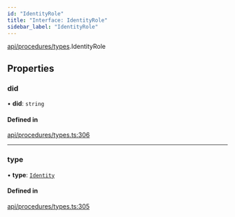 ```yaml
---
id: "IdentityRole"
title: "Interface: IdentityRole"
sidebar_label: "IdentityRole"
---
```


[api/procedures/types](../../../../../modules/API/Procedures/Types/Types.md).IdentityRole

## Properties

### did

• **did**: `string`

#### Defined in

[api/procedures/types.ts:306](https://github.com/PolymeshAssociation/polymesh-sdk/blob/49a0066c3/src/api/procedures/types.ts#L306)

___

### type

• **type**: [`Identity`](../../../../../enums/API/Procedures/Types/RoleType/RoleType.md#identity)

#### Defined in

[api/procedures/types.ts:305](https://github.com/PolymeshAssociation/polymesh-sdk/blob/49a0066c3/src/api/procedures/types.ts#L305)
